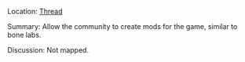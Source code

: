Location: [Thread](https://discord.com/channels/1092928496474521700/1139058238403383396)

Summary:
Allow the community to create mods for the game, similar to bone labs.

Discussion:
Not mapped.